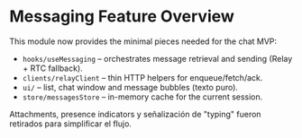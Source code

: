 # Messaging Feature Overview

This module now provides the minimal pieces needed for the chat MVP:

- `hooks/useMessaging` – orchestrates message retrieval and sending (Relay + RTC fallback).
- `clients/relayClient` – thin HTTP helpers for enqueue/fetch/ack.
- `ui/` – list, chat window and message bubbles (texto puro).
- `store/messagesStore` – in-memory cache for the current session.

Attachments, presence indicators y señalización de "typing" fueron retirados para simplificar el flujo.
